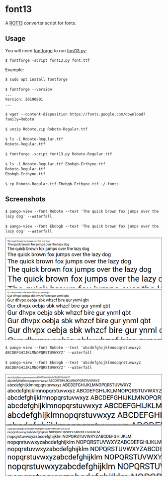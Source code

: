 # font13

A [ROT13](https://en.wikipedia.org/wiki/ROT13) converter script for fonts.

## Usage

You will need [fontforge](https://fontforge.org/) to run [font13.py](font13.py):

```
$ fontforge -script font13.py font.ttf
```

Example:

```
$ sudo apt install fontforge

$ fontforge --version
...
Version: 20190801
...

$ wget --content-disposition https://fonts.google.com/download?family=Roboto

$ unzip Roboto.zip Roboto-Regular.ttf

$ ls -1 Roboto-Regular.ttf
Roboto-Regular.ttf

$ fontforge -script font13.py Roboto-Regular.ttf

$ ls -1 Roboto-Regular.ttf Ebobgb-Erthyne.ttf
Roboto-Regular.ttf
Ebobgb-Erthyne.ttf

$ cp Roboto-Regular.ttf Ebobgb-Erthyne.ttf ~/.fonts
```

## Screenshots

```
$ pango-view --font Roboto --text 'The quick brown fox jumps over the lazy dog' --waterfall

$ pango-view --font Ebobgb --text 'The quick brown fox jumps over the lazy dog' --waterfall
```

![The quick brown fox jumps over the lazy dog](assets/1.png)
![Gur dhvpx oebja sbk whzcf bire gur ynml qbt](assets/2.png)

```
$ pango-view --font Roboto --text 'abcdefghijklmnopqrstuvwxyz ABCDEFGHIJKLMNOPQRSTUVWXYZ' --waterfall

$ pango-view --font Ebobgb --text 'abcdefghijklmnopqrstuvwxyz ABCDEFGHIJKLMNOPQRSTUVWXYZ' --waterfall
```

![abcdefghijklmnopqrstuvwxyz ABCDEFGHIJKLMNOPQRSTUVWXYZ](assets/3.png)
![nopqrstuvwxyzabcdefghijklm NOPQRSTUVWXYZABCDEFGHIJKLM](assets/4.png)
